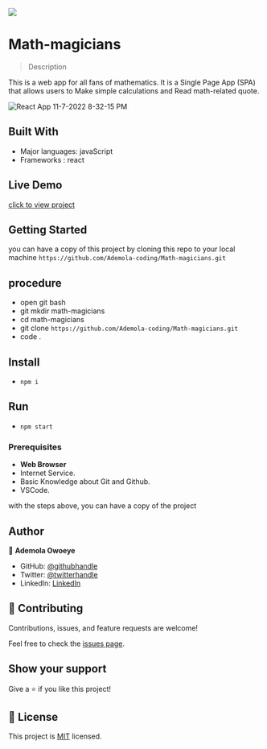 ![](https://img.shields.io/badge/Microverse-blueviolet)

# Math-magicians

> Description

This is a web app for all fans of mathematics. It is a Single Page App (SPA) that allows users to Make simple calculations and Read math-related quote.

![React App 11-7-2022 8-32-15 PM](https://user-images.githubusercontent.com/96092850/200400667-2ce81c93-b96d-4763-ac35-042ed89261ef.png)

## Built With

- Major languages: javaScript
- Frameworks : react

## Live Demo 

[click to view project](https://ubiquitous-eclair-dc7a3f.netlify.app/)

## Getting Started

you can have a copy of this project by cloning this repo to your local machine
`https://github.com/Ademola-coding/Math-magicians.git`

## procedure
- open git bash
- git mkdir math-magicians
- cd math-magicians
- git clone `https://github.com/Ademola-coding/Math-magicians.git`
- code .

## Install
 
 - `npm i`
 
 ## Run
 - `npm start`

### Prerequisites

- **Web Browser**
- Internet Service. 
- Basic Knowledge about Git and Github.
- VSCode.

with the steps above, you can have a copy of the project 

## Author

👤 **Ademola Owoeye**

- GitHub: [@githubhandle](https://github.com/Ademola-coding)
- Twitter: [@twitterhandle](https://twitter.com/steady1700)
- LinkedIn: [LinkedIn](https://www.linkedin.com/resume-builder/urn:li:fs_memberResume:27973521/)

## 🤝 Contributing

Contributions, issues, and feature requests are welcome!

Feel free to check the [issues page](../../issues/).

## Show your support

Give a ⭐️ if you like this project!

## 📝 License

This project is [MIT](./LICENSE) licensed.
